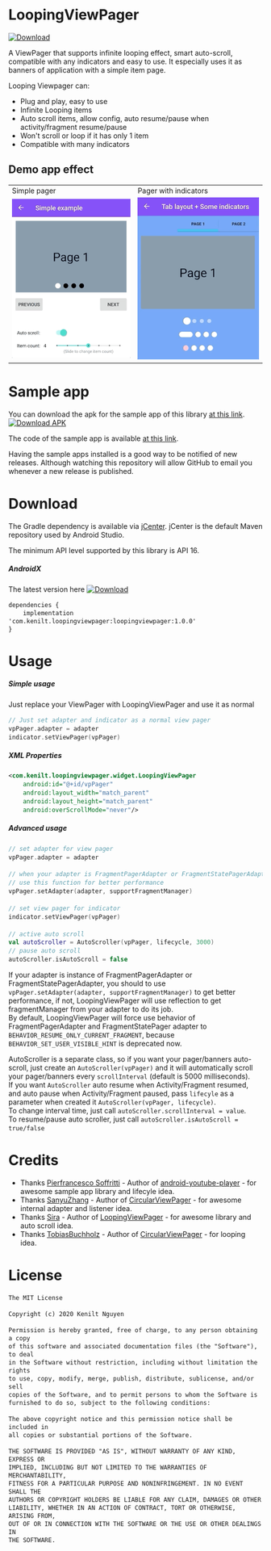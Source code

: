 # LoopingViewPager
[ ![Download](https://api.bintray.com/packages/kenilt/LoopingViewPager/com.kenilt.loopingviewpager/images/download.svg) ](https://bintray.com/kenilt/LoopingViewPager/com.kenilt.loopingviewpager/_latestVersion)

A ViewPager that supports infinite looping effect, smart auto-scroll, compatible with any indicators and easy to use. It especially uses it as banners of application with a simple item page.

Looping Viewpager can:
- Plug and play, easy to use
- Infinite Looping items
- Auto scroll items, allow config, auto resume/pause when activity/fragment resume/pause
- Won't scroll or loop if it has only 1 item
- Compatible with many indicators

## Demo app effect
<table>
  <tr>
    <td>Simple pager</td>
    <td>Pager with indicators</td>
  </tr>
  <tr>
    <td><img src="/screenshot/simple-screenshot.gif" width="300"></td>
    <td><img src="/screenshot/indicators-screenshot.gif" width="300"></td>
  </tr>
 </table>


# Sample app
You can download the apk for the sample app of this library [at this link](./app/apk).  
[<img src="http://www.installads.net/buton/download-apk.png" height="70" title="Download APK" />](./app/apk)

The code of the sample app is available [at this link](./app/).

Having the sample apps installed is a good way to be notified of new releases. Although watching this repository will allow GitHub to email you whenever a new release is published.


# Download
The Gradle dependency is available via [jCenter](https://bintray.com/kenilt/LoopingViewPager). jCenter is the default Maven repository used by Android Studio.

The minimum API level supported by this library is API 16.

##### AndroidX
The latest version here [ ![Download](https://api.bintray.com/packages/kenilt/LoopingViewPager/com.kenilt.loopingviewpager/images/download.svg) ](https://bintray.com/kenilt/LoopingViewPager/com.kenilt.loopingviewpager/_latestVersion)
```
dependencies {
    implementation 'com.kenilt.loopingviewpager:loopingviewpager:1.0.0'
}
```


# Usage

##### Simple usage
Just replace your ViewPager with LoopingViewPager and use it as normal

```kotlin
// Just set adapter and indicator as a normal view pager
vpPager.adapter = adapter
indicator.setViewPager(vpPager)
```


##### XML Properties

```xml
<com.kenilt.loopingviewpager.widget.LoopingViewPager
	android:id="@+id/vpPager"
	android:layout_width="match_parent"
	android:layout_height="match_parent"
	android:overScrollMode="never"/>
```

##### Advanced usage

```kotlin
// set adapter for view pager
vpPager.adapter = adapter

// when your adapter is FragmentPagerAdapter or FragmentStatePagerAdapter,
// use this function for better performance
vpPager.setAdapter(adapter, supportFragmentManager)

// set view pager for indicator
indicator.setViewPager(vpPager)

// active auto scroll
val autoScroller = AutoScroller(vpPager, lifecycle, 3000)
// pause auto scroll
autoScroller.isAutoScroll = false
```

If your adapter is instance of FragmentPagerAdapter or FragmentStatePagerAdapter, you should to use `vpPager.setAdapter(adapter, supportFragmentManager)` to get better performance, if not, LoopingViewPager will use reflection to get fragmentManager from your adapter to do its job.  
By default, LoopingViewPager will force use behavior of FragmentPagerAdapter and FragmentStatePager adapter to `BEHAVIOR_RESUME_ONLY_CURRENT_FRAGMENT`, because `BEHAVIOR_SET_USER_VISIBLE_HINT` is deprecated now.

AutoScroller is a separate class, so if you want your pager/banners auto-scroll, just create an `AutoScroller(vpPager)` and it will automatically scroll your pager/banners every `scrollInterval` (default is 5000 milliseconds).  
If you want `AutoScroller` auto resume when Activity/Fragment resumed, and auto pause when Activity/Fragment paused, pass `lifecyle` as a parameter when created it `AutoScroller(vpPager, lifecycle)`.  
To change interval time, just call `autoScroller.scrollInterval = value`.  
To resume/pause auto scroller, just call `autoScroller.isAutoScroll = true/false`

# Credits

 * Thanks [Pierfrancesco Soffritti][1] - Author of [android-youtube-player][2] - for awesome sample app library and lifecyle idea.
 * Thanks [SanyuZhang][3] - Author of [CircularViewPager][4] - for awesome internal adapter and listener idea.
 * Thanks [Sira][5] - Author of [LoopingViewPager][6] - for awesome library and auto scroll idea.
 * Thanks [TobiasBuchholz][7] - Author of [CircularViewPager][8] - for looping idea.




 [1]: https://github.com/PierfrancescoSoffritti
 [2]: https://github.com/PierfrancescoSoffritti/android-youtube-player
 [3]: https://github.com/sanyuzhang
 [4]: https://github.com/sanyuzhang/CircularViewPager
 [5]: https://github.com/siralam
 [6]: https://github.com/siralam/LoopingViewPager
 [7]: https://github.com/TobiasBuchholz
 [8]: https://github.com/TobiasBuchholz/CircularViewPager

# License

```
The MIT License

Copyright (c) 2020 Kenilt Nguyen

Permission is hereby granted, free of charge, to any person obtaining a copy
of this software and associated documentation files (the "Software"), to deal
in the Software without restriction, including without limitation the rights
to use, copy, modify, merge, publish, distribute, sublicense, and/or sell
copies of the Software, and to permit persons to whom the Software is
furnished to do so, subject to the following conditions:

The above copyright notice and this permission notice shall be included in
all copies or substantial portions of the Software.

THE SOFTWARE IS PROVIDED "AS IS", WITHOUT WARRANTY OF ANY KIND, EXPRESS OR
IMPLIED, INCLUDING BUT NOT LIMITED TO THE WARRANTIES OF MERCHANTABILITY,
FITNESS FOR A PARTICULAR PURPOSE AND NONINFRINGEMENT. IN NO EVENT SHALL THE
AUTHORS OR COPYRIGHT HOLDERS BE LIABLE FOR ANY CLAIM, DAMAGES OR OTHER
LIABILITY, WHETHER IN AN ACTION OF CONTRACT, TORT OR OTHERWISE, ARISING FROM,
OUT OF OR IN CONNECTION WITH THE SOFTWARE OR THE USE OR OTHER DEALINGS IN
THE SOFTWARE.
```
